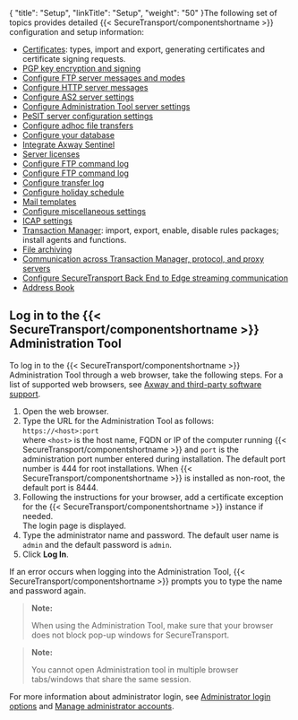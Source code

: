 {
    "title": "Setup",
    "linkTitle": "Setup",
    "weight": "50"
}The following set of topics provides detailed {{< SecureTransport/componentshortname  >}} configuration and setup information:

-   <a href="c_st_certificates" class="MCXref xref">Certificates</a>: types, import and export, generating certificates and certificate signing requests.
-   <a href="c_st_pgpkey" class="MCXref xref">PGP key encryption and signing</a>
-   <a href="c_st_ftpserverconfiguration" class="MCXref xref">Configure FTP server messages and modes</a>
-   <a href="httpserverconfiguration" class="MCXref xref">Configure HTTP server messages</a>
-   <a href="t_st_as2serverconfiguration" class="MCXref xref">Configure AS2 server settings</a>
-   <a href="t_st_administrationtoolserverconfiguration_new" class="MCXref xref">Configure Administration Tool server settings</a>
-   <a href="t_st_pesitserverconfiguration" class="MCXref xref">PeSIT server configuration settings</a>
-   <a href="t_st_adhocconfiguration" class="MCXref xref">Configure adhoc file transfers</a>
-   <a href="c_st_database" class="MCXref xref">Configure your database</a>
-   <a href="c_st_sentinelintegration" class="MCXref xref">Integrate Axway Sentinel</a>
-   <a href="c_st_serverlicenses" class="MCXref xref">Server licenses</a>
-   <a href="t_st_ftpcommandlogconfiguration" class="MCXref xref">Configure FTP command log</a>
-   <a href="t_st_ftpcommandlogconfiguration" class="MCXref xref">Configure FTP command log</a>
-   <a href="t_st_transferlogconfiguration" class="MCXref xref">Configure transfer log</a>
-   <a href="t_st_holidayschedule" class="MCXref xref">Configure holiday schedule</a>
-   <a href="t_st_mailtemplates" class="MCXref xref">Mail templates</a>
-   <a href="c_st_miscellaneousconfiguration" class="MCXref xref">Configure miscellaneous settings</a>
-   <a href="t_st_icap_settings" class="MCXref xref">ICAP settings</a>
-   <a href="c_st_tm_settings" class="MCXref xref">Transaction Manager</a>: import, export, enable, disable rules packages; install agents and functions.
-   <a href="c_st_file_archiving" class="MCXref xref">File archiving</a>
-   <a href="c_st_networkzones" class="MCXref xref">Communication across Transaction Manager, protocol, and proxy servers</a>
-   <a href="t_st_stream_edge_backend" class="MCXref xref">Configure SecureTransport Back End to Edge streaming communication</a>
-   <a href="" class="MCXref xref">Address Book</a>

## Log in to the {{< SecureTransport/componentshortname  >}} Administration Tool

To log in to the {{< SecureTransport/componentshortname  >}} Administration Tool through a web browser, take the following steps. For a list of supported web browsers, see <a href="../overview/r_st_axway_and_third-party_software_support#Introduction_3964627930_1066167" class="MCXref xref">Axway and third-party software support</a>.

1.  Open the web browser.
2.  Type the URL for the Administration Tool as follows:  
    `https://<host>:port`  
    where `<host>` is the host name, FQDN or IP of the computer running {{< SecureTransport/componentshortname >}} and `port` is the administration port number entered during installation. The default port number is 444 for root installations. When {{< SecureTransport/componentshortname >}} is installed as non-root, the default port is 8444.
3.  Following the instructions for your browser, add a certificate exception for the {{< SecureTransport/componentshortname >}} instance if needed.  
    The login page is displayed.
4.  Type the administrator name and password. The default user name is `admin` and the default password is `admin`.
5.  Click **Log In**.

If an error occurs when logging into the Administration Tool, {{< SecureTransport/componentshortname  >}} prompts you to type the name and password again.

> **Note:**
>
> When using the Administration Tool, make sure that your browser does not block pop-up windows for SecureTransport.

> **Note:**
>
> You cannot open Administration tool in multiple browser tabs/windows that share the same session.

For more information about administrator login, see <a href="../c_st_authentication/c_st_login_settings#Administ" class="MCXref xref">Administrator login options</a> and <a href="../c_st_advancedaccountadministration/c_st_manageadministratoraccounts#Advanced_Accounts_2036285406_1078374" class="MCXref xref">Manage administrator accounts</a>.
